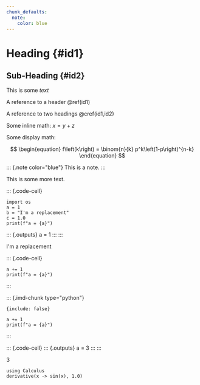 ```yaml
---
chunk_defaults:
  note:
    color: blue
---
```


Heading {#id1}
=======

Sub-Heading {#id2}
-----------

This is some *text*

A reference to a header \@ref(id1)

A reference to two headings \@cref(id1,id2)

Some inline math: $x = y + z$

Some display math:

$$
\begin{equation}
  f\left(k\right) = \binom{n}{k} p^k\left(1-p\right)^{n-k}
\end{equation}
$$

::: {.note color="blue"}
This is a note.
:::

This is some more text.

::: {.code-cell}
``` {.python}
import os
a = 1
b = "I'm a replacement"
c = 1.0
print(f"a = {a}")
```

::: {.outputs}
a = 1
:::
:::

I\'m a replacement

::: {.code-cell}
``` {.python}
a += 1
print(f"a = {a}")
```
:::

::: {.imd-chunk type="python"}
``` {.options}
{include: false}
```

``` {.content}
a += 1
print(f"a = {a}")
```
:::

::: {.code-cell}
::: {.outputs}
a = 3
:::
:::

3

``` {.julia}
using Calculus
derivative(x -> sin(x), 1.0)
```
